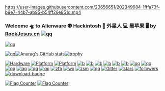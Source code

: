 https://user-images.githubusercontent.com/23656651/202349984-1fffa73f-b9e7-44b7-ab95-b54ff26e851d.mp4

### Welcome 🛸  to Alienware 👽  Hackintosh 🍎  外星人 💻  黑苹果  🖥  by [RockJesus.cn](https://rockjesus.cn) [![qq](https://img.shields.io/badge/Blog-RockJesus-silver.svg?logo=Blogger)](https://rockjesus.cn)
[![qq](https://gcore.jsdelivr.net/gh/rockjesus/rockjesus/img/foot.gif)](https://rockjesus.cn)

[![qq](https://gcore.jsdelivr.net/gh/rockjesus/rockjesus/img/17r4.gif)](https://rockjesus.cn)[![Anurag's GitHub stats](https://github-readme-stats.vercel.app/api?username=RockJesus&count_private=true&include_all_commits=true&show_icons=true&theme=nightowl&bg_color=30,e96443,904e95&title_color=fff&text_color=fff)](https://rockjesus.cn)[![trophy](https://github-profile-trophy.vercel.app/?username=rockjesus&theme=nord)](https://rockjesus.cn)



[![Hardware](https://img.shields.io/badge/Hardware-Alienware-silver.svg?logo=Hackaday)](https://alienware.com) [![Platform](https://img.shields.io/badge/platform-MacOS10/12-red.svg?logo=apple)](https://developer.apple.com/macos) [![Platform](https://img.shields.io/badge/platform-Windows11-blue.svg?logo=windows)](https://www.microsoft.com/en-us/windows/)
[![b](https://img.shields.io/badge/Bootloader-Opencore-silver.svg?logo=OpenCollective)](https://github.com/acidanthera/OpenCorePkg)
[![b](https://img.shields.io/badge/Bootloader-Clover-green.svg?logo=4chan)](https://github.com/CloverHackyColor/CloverBootloader)
[![b](https://img.shields.io/badge/Credits-Acidanthera-purple.svg?logo=Academia)](https://github.com/acidanthera)
[![b](https://img.shields.io/badge/Credits-TonymacX86-green.svg?logo=Tesla)](https://tonymacx86.com)
[![b](https://img.shields.io/badge/Credits-PCbeta-red.svg?logo=PyCharm)](https://bbs.pcbeta.com)
[![b](https://img.shields.io/badge/Credits-黑果小兵-yellow.svg?logo=Babel)](https://blog.daliansky.net/)
[![qq](https://img.shields.io/badge/外星人黑苹果-个人博客Blog-silver.svg?logo=Blogger)](https://rockjesus.cn)
[![qq](https://img.shields.io/badge/外星人黑苹果-QQ群-purple.svg?logo=TencentQQ)](https://gcore.jsdelivr.net/gh/rockjesus/rockjesus/img/qq.png)
[![qq](https://img.shields.io/badge/外星人黑苹果-微信公众号-silver.svg?logo=WeChat)](https://gcore.jsdelivr.net/gh/rockjesus/rockjesus/img/gzh.jpg)
[![qq](https://img.shields.io/badge/social-tiktok-blue.svg?logo=tiktok)](https://gcore.jsdelivr.net/gh/rockjesus/rockjesus/img/dou.png)
[![qq](https://img.shields.io/badge/social-微信视频号-green.svg?logo=AirPlayVideo)](https://gcore.jsdelivr.net/gh/rockjesus/rockjesus/img/sph.jpg)
[![qq](https://img.shields.io/badge/social-电影公众号-red.svg?logo=Aparat)](https://gcore.jsdelivr.net/gh/rockjesus/rockjesus/img/dy.jpg)
 [![zfb](https://img.shields.io/badge/打赏-支付宝-blue.svg?logo=alipay)](https://gcore.jsdelivr.net/gh/rockjesus/rockjesus/img/zfb.png)
 [![wx](https://img.shields.io/badge/打赏-微信-green.svg?logo=wechat)](https://gcore.jsdelivr.net/gh/rockjesus/rockjesus/img/wx.png)
 [![zsm](https://img.shields.io/badge/打赏-赞赏码-yellow.svg?logo=wechat)](https://gcore.jsdelivr.net/gh/rockjesus/rockjesus/img/zsm.png)
 [![qq](https://img.shields.io/badge/黑苹果-远程安装-purple.svg?logo=Atom)](https://gcore.jsdelivr.net/gh/rockjesus/rockjesus/img/az.jpg)
 [![Gitter](https://img.shields.io/badge/Chatroom-Gitter-9cf.svg?logo=gitter)](https://gitter.im/Alienware-hackintosh/community)
[![stars](https://img.shields.io/github/stars/rockjesus.svg?logo=ApacheSpark)](https://github.com/RockJesus)
[![followers](https://img.shields.io/github/followers/RockJesus.svg?logo=SouthwestAirlines&color=purple)](https://github.com/RockJesus)
 [![download-badge](https://img.shields.io/github/downloads/RockJesus/Alienware-Opencore-Theme/total.svg?logo=DocuSign "Download status")](https://github.com/RockJesus/Alienware-Hackintosh "Download status")

<a href="https://rockjesus.cn/"><img src="https://s01.flagcounter.com/map/bwQz/size_l/txt_000000/border_FFFFFF/pageviews_1/viewers_0/flags_0/" alt="Flag Counter" border="0"></a>
<a href="https://rockjesus.cn/"><img src="https://s11.flagcounter.com/countxl/bwQz/bg_000000/txt_FFFFFF/border_000000/columns_8/maxflags_24/viewers_0/labels_1/pageviews_1/flags_0/percent_0/" alt="Flag Counter" border="0"></a>
